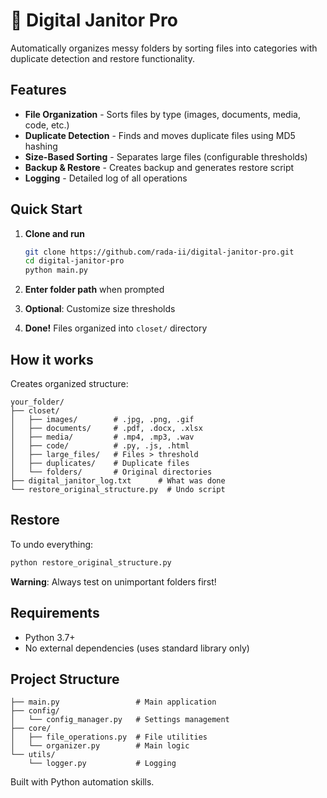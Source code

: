 # 🧹 Digital Janitor Pro

Automatically organizes messy folders by sorting files into categories with duplicate detection and restore functionality.

## Features

- **File Organization** - Sorts files by type (images, documents, media, code, etc.)
- **Duplicate Detection** - Finds and moves duplicate files using MD5 hashing
- **Size-Based Sorting** - Separates large files (configurable thresholds)
- **Backup & Restore** - Creates backup and generates restore script
- **Logging** - Detailed log of all operations

## Quick Start

1. **Clone and run**
   ```bash
   git clone https://github.com/rada-ii/digital-janitor-pro.git
   cd digital-janitor-pro
   python main.py
   ```

2. **Enter folder path** when prompted
3. **Optional**: Customize size thresholds
4. **Done!** Files organized into `closet/` directory

## How it works

Creates organized structure:
```
your_folder/
├── closet/
│   ├── images/        # .jpg, .png, .gif
│   ├── documents/     # .pdf, .docx, .xlsx  
│   ├── media/         # .mp4, .mp3, .wav
│   ├── code/          # .py, .js, .html
│   ├── large_files/   # Files > threshold
│   ├── duplicates/    # Duplicate files
│   └── folders/       # Original directories
├── digital_janitor_log.txt      # What was done
└── restore_original_structure.py  # Undo script
```

## Restore

To undo everything:
```bash
python restore_original_structure.py
```

**Warning**: Always test on unimportant folders first!

## Requirements

- Python 3.7+
- No external dependencies (uses standard library only)

## Project Structure

```
├── main.py                 # Main application
├── config/
│   └── config_manager.py   # Settings management
├── core/
│   ├── file_operations.py  # File utilities
│   └── organizer.py        # Main logic
└── utils/
    └── logger.py           # Logging
```

Built with Python automation skills.
